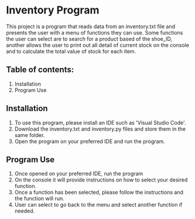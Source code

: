 # Inventory Program

This project is a program that reads data from an inventory.txt file and presents the user with a menu of functions they can use.
Some functions the user can select are to search for a product based of the shoe_ID, another allows the user to print out all detail of current stock on the console and to calculate the total value of stock for each item.

## Table of contents:
1. Installation
2. Program Use

## Installation
1. To use this program, please install an IDE such as 'Visual Studio Code'.
2. Download the inventory.txt and inventory.py files and store them in the same folder.
3. Open the program on your preferred IDE and run the program.

## Program Use
1. Once opened on your preferred IDE, run the program
2. On the console it will provide instructions on how to select your desired function.
3. Once a function has been selected, please follow the instructions and the function will run.
4. User can select to go back to the menu and select another function if needed.

